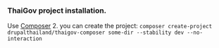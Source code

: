 ### ThaiGov project installation.
Use [Composer](https://getcomposer.org/) 2.
you can create the project:
`composer create-project drupalthailand/thaigov-composer some-dir --stability dev --no-interaction`
